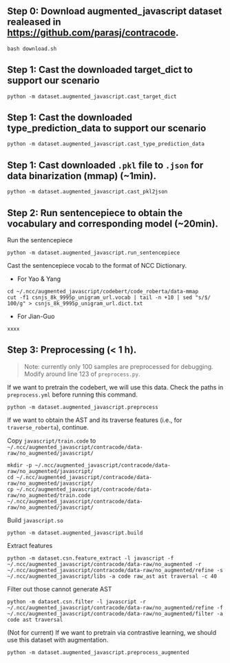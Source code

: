 
## Step 0: Download augmented_javascript dataset realeased in https://github.com/parasj/contracode. 
```
bash download.sh 
```

## Step 1: Cast the downloaded target_dict to support our scenario
```
python -m dataset.augmented_javascript.cast_target_dict 
```

## Step 1: Cast the downloaded type_prediction_data to support our scenario
```
python -m dataset.augmented_javascript.cast_type_prediction_data
```

## Step 1: Cast downloaded `.pkl` file to `.json` for data binarization (mmap) (~1min).
```
python -m dataset.augmented_javascript.cast_pkl2json
```

## Step 2: Run sentencepiece to obtain the vocabulary and corresponding model (~20min).
Run the sentencepiece
```
python -m dataset.augmented_javascript.run_sentencepiece
```
Cast the sentencepiece vocab to the format of NCC Dictionary.
- For Yao & Yang
```
cd ~/.ncc/augmented_javascript/codebert/code_roberta/data-mmap 
cut -f1 csnjs_8k_9995p_unigram_url.vocab | tail -n +10 | sed "s/$/ 100/g" > csnjs_8k_9995p_unigram_url.dict.txt
```
- For Jian-Guo
```
xxxx
```

## Step 3: Preprocessing (< 1 h).
> Note: currently only 100 samples are preprocessed for debugging. Modify around line 123 of ```preprocess.py```.

If we want to pretrain the codebert, we will use this data. Check the paths in `preprocess.yml` before running this command.
```
python -m dataset.augmented_javascript.preprocess
```

If we want to obtain the AST and its traverse features (i.e., for `traverse_roberta`), continue.

Copy `javascript/train.code` to `~/.ncc/augmented_javascript/contracode/data-raw/no_augmented/javascript/`
```
mkdir -p ~/.ncc/augmented_javascript/contracode/data-raw/no_augmented/javascript/
cd ~/.ncc/augmented_javascript/contracode/data-raw/no_augmented/javascript/
cp ~/.ncc/augmented_javascript/contracode/data-raw/no_augmented/train.code ~/.ncc/augmented_javascript/contracode/data-raw/no_augmented/javascript/
```

Build `javascript.so`
```
python -m dataset.augmented_javascript.build
```

Extract features
```
python -m dataset.csn.feature_extract -l javascript -f ~/.ncc/augmented_javascript/contracode/data-raw/no_augmented -r ~/.ncc/augmented_javascript/contracode/data-raw/no_augmented/refine -s ~/.ncc/augmented_javascript/libs -a code raw_ast ast traversal -c 40
```

Filter out those cannot generate AST
```
python -m dataset.csn.filter -l javascript -r ~/.ncc/augmented_javascript/contracode/data-raw/no_augmented/refine -f ~/.ncc/augmented_javascript/contracode/data-raw/no_augmented/filter -a code ast traversal
```
(Not for current) If we want to pretrain via contrastive learning, we should use this dataset with augmentation.
```
python -m dataset.augmented_javascript.preprocess_augmented
```